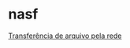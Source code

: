 # nasf
[Transferência de arquivo pela rede](https://www.devmedia.com.br/java-socket-transferencia-de-arquivos-pela-rede/32107)
